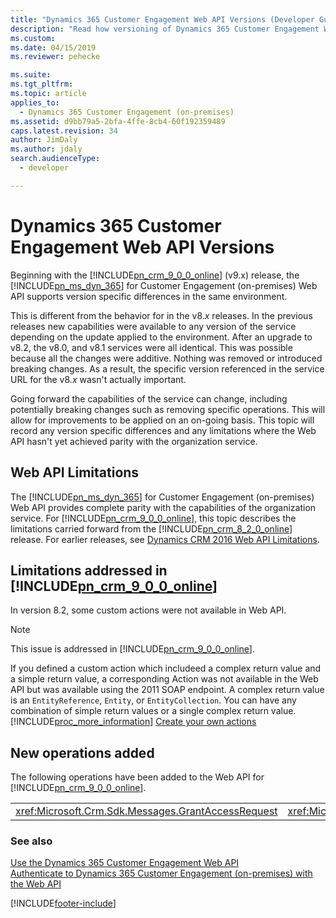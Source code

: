 ```yaml
---
title: "Dynamics 365 Customer Engagement Web API Versions (Developer Guide for Dynamics 365 Customer Engagement)| MicrosoftDocs"
description: "Read how versioning of Dynamics 365 Customer Engagement Web API works. Dynamics 365 Customer Engagement Web API versions support version specific differences in the same environment which is different from the behavior in the v8.x releases in which new capabilities were additive"
ms.custom: 
ms.date: 04/15/2019
ms.reviewer: pehecke

ms.suite: 
ms.tgt_pltfrm: 
ms.topic: article
applies_to: 
  - Dynamics 365 Customer Engagement (on-premises)
ms.assetid: d9bb79a5-2bfa-4ffe-8cb4-60f192359489
caps.latest.revision: 34
author: JimDaly
ms.author: jdaly
search.audienceType: 
  - developer

---
```

# Dynamics 365 Customer Engagement Web API Versions

Beginning with the [!INCLUDE[pn_crm_9_0_0_online](../../includes/pn-crm-9-0-0-online.md)] (v9.x) release, the [!INCLUDE[pn_ms_dyn_365](../../includes/pn-ms-dyn-365.md)] for Customer Engagement (on-premises) Web API supports version specific differences in the same environment.  
  
 This is different from the behavior for in the v8.*x* releases. In the previous releases new capabilities were available to any version of the service depending on the update applied to the environment.  After an upgrade to v8.2, the v8.0, and v8.1 services were all identical. This was possible because all the changes were additive. Nothing was removed or introduced breaking changes. As a result, the specific version referenced in the service URL for the v8.*x* wasn't actually important.  
  
 Going forward the capabilities of the service can change, including potentially breaking changes such as removing specific operations. This will allow for improvements to be applied on an on-going basis. This topic will record any version specific differences and any limitations where the Web API hasn't yet achieved parity with the organization service.  
  
## Web API Limitations  

 The [!INCLUDE[pn_ms_dyn_365](../../includes/pn-ms-dyn-365.md)] for Customer Engagement (on-premises) Web API provides complete parity with the capabilities of the organization service. For [!INCLUDE[pn_crm_9_0_0_online](../../includes/pn-crm-9-0-0-online.md)], this topic describes the limitations carried forward from the [!INCLUDE[pn_crm_8_2_0_online](../../includes/pn-crm-8-2-0-online.md)] release.          For earlier releases, see [Dynamics CRM 2016 Web API Limitations](https://msdn.microsoft.com/library/mt628816\(CRM.8\).aspx).  
  
## Limitations addressed in [!INCLUDE[pn_crm_9_0_0_online](../../includes/pn-crm-9-0-0-online.md)]  
 In version 8.2, some custom actions were not available in Web API.
> [!NOTE]
>  This issue is addressed in [!INCLUDE[pn_crm_9_0_0_online](../../includes/pn-crm-9-0-0-online.md)].  
  
 If you defined a custom action which includeed a complex return value and a simple return value, a corresponding Action was not available in the Web API but was available using the 2011 SOAP endpoint. A complex return value is an `EntityReference`, `Entity`, or `EntityCollection`. You can have any combination of simple return values or a single complex return value. [!INCLUDE[proc_more_information](../../includes/proc-more-information.md)] [Create your own actions](../create-own-actions.md)  
 
## New operations added  
 The following operations have been added to the Web API for [!INCLUDE[pn_crm_9_0_0_online](../../includes/pn-crm-9-0-0-online.md)].  
  
||||  
|-|-|-|  
|<xref:Microsoft.Crm.Sdk.Messages.GrantAccessRequest>|<xref:Microsoft.Crm.Sdk.Messages.ModifyAccessRequest>|<xref:Microsoft.Crm.Sdk.Messages.RetrieveSharedPrincipalsAndAccessRequest>|  
  
### See also  
 [Use the Dynamics 365 Customer Engagement Web API](../use-microsoft-dynamics-365-web-api.md)   
 [Authenticate to Dynamics 365 Customer Engagement (on-premises) with the Web API](authenticate-web-api.md)   
 

[!INCLUDE[footer-include](../../../../includes/footer-banner.md)]